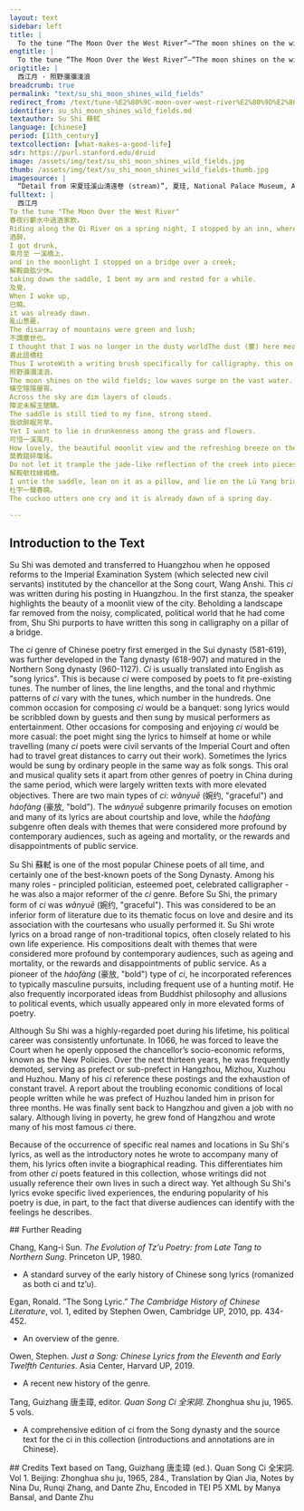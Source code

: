 ```yaml
---
layout: text
sidebar: left
title: |
  To the tune “The Moon Over the West River”—“The moon shines on the wild fields” | 西江月 · 照野瀰瀰淺浪
engtitle: |
  To the tune “The Moon Over the West River”—“The moon shines on the wild fields”
origtitle: |
  西江月 · 照野瀰瀰淺浪
breadcrumb: true
permalink: "text/su_shi_moon_shines_wild_fields"
redirect_from: /text/tune-%E2%80%9C-moon-over-west-river%E2%80%9D%E2%80%94%E2%80%9C-moon-shines-wild-fields%E2%80%9D
identifier: su_shi_moon_shines_wild_fields.md
textauthor: Su Shi 蘇軾
language: [chinese]
period: [11th_century]
textcollection: [what-makes-a-good-life]
sdr: https://purl.stanford.edu/druid 
image: /assets/img/text/su_shi_moon_shines_wild_fields.jpg
thumb: /assets/img/text/su_shi_moon_shines_wild_fields-thumb.jpg
imagesource: |
  “Detail from 宋夏珪溪山清遠卷 (stream)”, 夏珪, National Palace Museum, Accession Number: C2A000009N000000000PAP [Public Domain]
fulltext: |
  西江月
To the tune "The Moon Over the West River"
春夜行蘄水中過酒家飲。
Riding along the Qi River on a spring night, I stopped by an inn, where I had a few cupsRefers to cups of alcohol, but the type of alcohol is unspecified..
酒醉，
I got drunk,
乘月至 一溪橋上，
and in the moonlight I stopped on a bridge over a creek;
解鞍曲肱少休。
taking down the saddle, I bent my arm and rested for a while.
及覺，
When I woke up,
已曉。
it was already dawn.
亂山葱蘢，
The disarray of mountains were green and lush;
不謂塵世也。
I thought that I was no longer in the dusty worldThe dust (塵) here means the dust scattered on the road when the carriages and horses pass through.  塵世 ("dusty world") was originally used to describe the noisy and bustling city, but became a metaphor for a society filled with distractions and false appearances. It often implies a sentiment of rejecting or being bored by this kind of lifestyle, and wanting to have something truthful (love, tranquility, or religious belief) which will transcend the pursuit of money or fame. It may also bear a spiritual meaning, in which the "dusty world" signifies the mortal world..
書此語橋柱
Thus I wroteWith a writing brush specifically for calligraphy. this on one of the pillars of the bridge.
照野瀰瀰淺浪，
The moon shines on the wild fields; low waves surge on the vast water.
橫空隱隱層霄。
Across the sky are dim layers of clouds.
障泥未解玉驄驕。
The saddle is still tied to my fine, strong steed.
我欲醉眠芳草。
Yet I want to lie in drunkenness among the grass and flowers.
可惜一溪風月，
How lovely, the beautiful moonlit view and the refreshing breeze on the creek.
莫教踏碎瓊瑤。
Do not let it trample the jade-like reflection of the creek into pieces“It” refers to the horse.!
解鞍欹枕綠楊橋。
I untie the saddle, lean on it as a pillow, and lie on the Lü Yang bridge.
杜宇一聲春曉。
The cuckoo utters one cry and it is already dawn of a spring day.

--- 
```

## Introduction to the Text 
<p><meta charset="utf-8" />Su Shi was demoted and transferred to Huangzhou when he opposed reforms to the Imperial Examination System (which selected new civil servants) instituted by the chancellor at the Song court, Wang Anshi. This <em>ci</em> was written during his posting in Huangzhou. In the first stanza, the speaker highlights the beauty of a moonlit view of the city. Beholding a landscape far removed from the noisy, complicated, political world that he had come from, Shu Shi purports to have written this song in calligraphy on a pillar of a bridge.</p> <p>The <em>ci</em> genre of Chinese poetry first emerged in the Sui dynasty (581-619), was further developed in the Tang dynasty (618-907) and matured in the Northern Song dynasty (960-1127). <em>Ci</em> is usually translated into English as "song lyrics". This is because <em>ci</em> were composed by poets to fit pre-existing tunes. The number of lines, the line lengths, and the tonal and rhythmic patterns of <em>ci</em> vary with the tunes, which number in the hundreds. One common occasion for composing <em>ci</em> would be a banquet: song lyrics would be scribbled down by guests and then sung by musical performers as entertainment. Other occasions for composing and enjoying <em>ci</em> would be more casual: the poet might sing the lyrics to himself at home or while travelling (many <em>ci</em> poets were civil servants of the Imperial Court and often had to travel great distances to carry out their work). Sometimes the lyrics would be sung by ordinary people in the same way as folk songs. This oral and musical quality sets it apart from other genres of poetry in China during the same period, which were largely written texts with more elevated objectives. There are two main types of <em>ci</em>: <em>wǎnyuē</em> (婉约, "graceful") and <em>háofàng</em> (豪放, "bold"). The <em>wǎnyuē</em> subgenre primarily focuses on emotion and many of its lyrics are about courtship and love, while the<em> háofàng</em> subgenre often deals with themes that were considered more profound by contemporary audiences, such as ageing and mortality, or the rewards and disappointments of public service.</p> <p><meta charset="utf-8" />Su Shi <meta charset="utf-8" />蘇軾 is one of the most popular Chinese poets of all time, and certainly one of the best-known poets of the Song Dynasty. Among his many roles - principled politician, esteemed poet, celebrated calligrapher - he was also a major reformer of the <em>ci</em> genre. Before Su Shi, the primary form of <em>ci</em> was <em>wǎnyuē</em> (婉约, "graceful"). This was considered to be an inferior form of literature due to its thematic focus on love and desire and its association with the courtesans who usually performed it. Su Shi wrote lyrics on a broad range of non-traditional topics, often closely related to his own life experience. His compositions dealt with themes that were considered more profound by contemporary audiences, such as ageing and mortality, or the rewards and disappointments of public service. As a pioneer of the <em>háofàng </em>(豪放, "bold") type of <em>ci</em>, he incorporated references to typically masculine pursuits, including frequent use of a hunting motif. He also frequently incorporated ideas from Buddhist philosophy and allusions to political events, which usually appeared only in more elevated forms of poetry.</p> <p dir="ltr">Although Su Shi was a highly-regarded poet during his lifetime, his political career was consistently unfortunate. In 1066, he was forced to leave the Court when he openly opposed the chancellor’s socio-economic reforms, known as the New Policies. Over the next thirteen years, he was frequently demoted, serving as prefect or sub-prefect in Hangzhou, Mizhou, Xuzhou and Huzhou. Many of his <em>ci</em> reference these postings and the exhaustion of constant travel. A report about the troubling economic conditions of local people written while he was prefect of Huzhou landed him in prison for three months. He was finally sent back to Hangzhou and given a job with no salary. Although living in poverty, he grew fond of Hangzhou and wrote many of his most famous <em>ci </em>there.</p> <p>Because of the occurrence of specific real names and locations in Su Shi's lyrics, as well as the introductory notes he wrote to accompany many of them, his lyrics often invite a biographical reading. This differentiates him from other <em>ci</em> poets featured in this collection, whose writings did not usually reference their own lives in such a direct way. Yet although Su Shi's lyrics evoke specific lived experiences, the enduring popularity of his poetry is due, in part, to the fact that diverse audiences can identify with the feelings he describes.</p>
## Further Reading 
<p>Chang, Kang-i Sun. <em>The Evolution of Tz’u Poetry: from Late Tang to Northern Sung</em>. Princeton UP, 1980.</p> <ul> <li>A standard survey of the early history of Chinese song lyrics (romanized as both ci and tz’u).</li> </ul> <p>Egan, Ronald. “The Song Lyric.” <em>The Cambridge History of Chinese Literature</em>, vol. 1, edited by Stephen Owen, Cambridge UP, 2010, pp. 434-452.</p> <ul> <li>An overview of the genre.</li> </ul> <p>Owen, Stephen. <em>Just a Song: Chinese Lyrics from the Eleventh and Early Twelfth Centuries</em>. Asia Center, Harvard UP, 2019.</p> <ul> <li>A recent new history of the genre.</li> </ul> <p>Tang, Guizhang 唐圭璋, editor. <em>Quan Song Ci 全宋詞</em>. Zhonghua shu ju, 1965. 5 vols.</p> <ul> <li>A comprehensive edition of ci from the Song dynasty and the source text for the ci in this collection (introductions and annotations are in Chinese).</li> </ul>
## Credits
Text based on Tang, Guizhang 唐圭璋 (ed.). Quan Song Ci 全宋詞. Vol 1. Beijing: Zhonghua shu ju, 1965, 284., Translation by Qian Jia, Notes by Nina Du, Runqi Zhang,  and Dante Zhu, Encoded in TEI P5 XML by Manya Bansal,  and Dante Zhu
